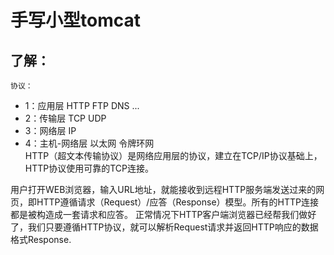 手写小型tomcat
====
了解：
----
`协议：`<br>
* 1：应用层 HTTP FTP DNS ...<br>
* 2：传输层 TCP UDP<br>
* 3：网络层 IP<br>
* 4：主机-网络层 以太网 令牌环网<br>
HTTP（超文本传输协议）是网络应用层的协议，建立在TCP/IP协议基础上，HTTP协议使用可靠的TCP连接。
 
用户打开WEB浏览器，输入URL地址，就能接收到远程HTTP服务端发送过来的网页，即HTTP遵循请求（Request）/应答（Response）模型。所有的HTTP连接都是被构造成一套请求和应答。
正常情况下HTTP客户端浏览器已经帮我们做好了，我们只要遵循HTTP协议，就可以解析Request请求并返回HTTP响应的数据格式Response.
